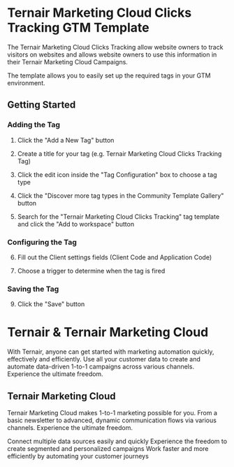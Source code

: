 # Ternair Marketing Cloud Clicks Tracking GTM Template

The Ternair Marketing Cloud Clicks Tracking allow website owners to track visitors on websites and allows website owners to use this information in their Ternair Marketing Cloud Campaigns.

The template allows you to easily set up the required tags in your GTM environment.

## Getting Started

### Adding the Tag

1. Click the "Add a New Tag" button

2. Create a title for your tag (e.g. Ternair Marketing Cloud Clicks Tracking Tag)

3. Click the edit icon inside the "Tag Configuration" box to choose a tag type

4. Click the "Discover more tag types in the Community Template Gallery" button

5. Search for the "Ternair Marketing Cloud Clicks Tracking" tag template and click the "Add to workspace" button

### Configuring the Tag

6. Fill out the Client settings fields (Client Code and Application Code)

8. Choose a trigger to determine when the tag is fired

### Saving the Tag

9. Click the "Save" button

# Ternair & Ternair Marketing Cloud

With Ternair, anyone can get started with marketing automation quickly, effectively and efficiently. Use all your customer data to create and automate data-driven 1-to-1 campaigns across various channels. Experience the ultimate freedom.

## Ternair Marketing Cloud

Ternair Marketing Cloud makes 1-to-1 marketing possible for you. From a basic newsletter to advanced, dynamic communication flows via various channels. Experience the ultimate freedom.

Connect multiple data sources easily and quickly
Experience the freedom to create segmented and personalized campaigns
Work faster and more efficiently by automating your customer journeys